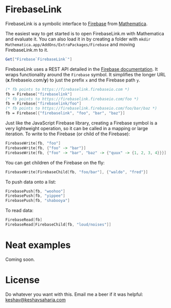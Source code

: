 FirebaseLink
============

FirebaseLink is a symbolic interface to [Firebase](https://firebase.com) from [Mathematica](http://wolfram.com). 

The easiest way to get started is to open FirebaseLink.m with Mathematica and evaluate it. You can also load it in by creating a folder with ```mkdir Mathematica.app/AddOns/ExtraPackages/Firebase``` and moving FirebaseLink.m to it.

```Mathematica
Get["Firebase`FirebaseLink`"]
```
FirebaseLink uses a REST API detailed in the [Firebase documentation](https://firebase.com/docs). It wraps functionality around the ```Firebase``` symbol. It simplifies the longer URL (__x__.firebaseio.com/__y__) to just the prefix ```x``` and the Firebase path ```y```.

```Mathematica
(* fb points to https://firebaselink.firebaseio.com *)
fb = Firebase["firebaselink"] 
(* fb points to https://firebaselink.firebaseio.com/foo *)
fb = Firebase["firebaselink/foo"]
(* fb points to https://firebaselink.firebaseio.com/foo/bar/baz *)
fb = Firebase[{"firebaselink", "foo", "bar", "baz"}] 
```
Just like the JavaScript Firebase library, creating a Firebase symbol is a very lightweight operation, so it can be called in a mapping or large iteration. To write to the Firebase (or child of the Firebase):

```Mathematica
FirebaseWrite[fb, "foo"]
FirebaseWrite[fb, {"foo" -> "bar"}]
FirebaseWrite[fb, {"foo" -> "bar", "baz" -> {"quux" -> {1, 2, 3, 4}}}]
```

You can get children of the Firebase on the fly:

```Mathematica
FirebaseWrite[FirebaseChild[fb, "foo/bar"], {"waldo", "fred"}]
```

To push data onto a list:

```Mathematica
FirebasePush[fb, "woohoo"]
FirebasePush[fb, "yippee"]
FirebasePush[fb, "shabooya"]
```
To read data:
```Mathematica
FirebaseRead[fb]
FirebaseRead[FirebaseChild[fb, "loud/noises"]]
```

Neat examples
===
Coming soon.

License
===
Do whatever you want with this. Email me a beer if it was helpful: [keshav@keshavsaharia.com](mailto:keshav@keshavsaharia.com)
